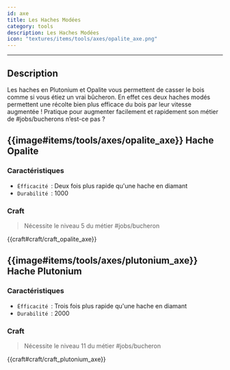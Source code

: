 ```yaml
---
id: axe
title: Les Haches Modées
category: tools
description: Les Haches Modées
icon: "textures/items/tools/axes/opalite_axe.png"
---
```

___
## Description

Les haches en Plutonium et Opalite vous permettent de casser le bois comme si vous étiez un vrai bûcheron. 
En effet ces deux haches modés permettent une récolte bien plus efficace du bois par leur vitesse augmentée ! 
Pratique pour augmenter facilement et rapidement son métier de #jobs/bucherons n’est-ce pas ? 

## {{image#items/tools/axes/opalite_axe}} Hache Opalite

### Caractéristiques

- ``Éfficacité ``: Deux fois plus rapide qu'une hache en diamant 
- ``Durabilité ``: 1000

### Craft 

> Nécessite le niveau 5 du métier #jobs/bucheron

{{craft#craft/craft_opalite_axe}} 

## {{image#items/tools/axes/plutonium_axe}} Hache Plutonium

### Caractéristiques

- ``Éfficacité ``: Trois fois plus rapide qu'une hache en diamant 
- ``Durabilité ``: 2000

### Craft 

> Nécessite le niveau 11 du métier #jobs/bucheron

{{craft#craft/craft_plutonium_axe}} 
